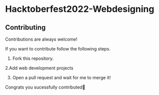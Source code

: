 # Hacktoberfest2022-Webdesigning

## Contributing

Contributions are always welcome!

If you want to contribute follow the following steps.

1. Fork this repository.

 2.Add web development projects 

3. Open a pull request and wait for me to merge it!

Congrats you sucessfully contributed🥳
